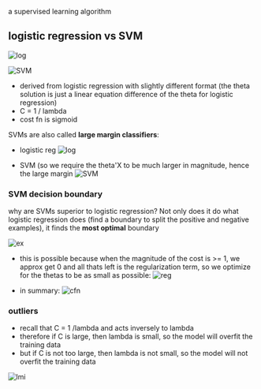 a supervised learning algorithm

## logistic regression vs SVM

![log](https://i.gyazo.com/25895625df381983386e7befbca61d11.png)

![SVM](https://i.gyazo.com/6df78e650d3286de57f69b617179b93a.png)
  - derived from logistic regression with slightly different format (the theta solution is just a linear equation difference of the theta for logistic regression)
  - C = 1 / lambda
  - cost fn is sigmoid
  
SVMs are also called **large margin classifiers**:
  - logistic reg
  ![log](https://i.gyazo.com/ac10ce747eabe6ca34815d6d78f749e0.png)
  
  - SVM (so we require the theta'X to be much larger in magnitude, hence the large margin
  ![SVM](https://i.gyazo.com/8bfb3fc98e5b5b7008eae84a61d5f029.png)
  
### SVM decision boundary
why are SVMs superior to logistic regression? Not only does it do what logistic regression does (find a boundary to split the positive and negative examples), it finds the **most optimal** boundary

![ex](https://i.gyazo.com/0932c33c80008a96a97f75fa2f01af51.png)
  - this is possible because when the magnitude of the cost is >= 1, we approx get 0 and all thats left is the regularization term, so we optimize for the thetas to be as small as possible:
  ![reg](https://i.gyazo.com/a69eccbd6b917dd9b495db08237c1dbe.png)
  
  - in summary:
  ![cfn](https://i.gyazo.com/258d5a97eade3e4de0cb058e373be934.png)
  
### outliers
- recall that C = 1 /lambda and acts inversely to lambda
- therefore if C is large, then lambda is small, so the model will overfit the training data
- but if C is not too large, then lambda is not small, so the model will not overfit the training data

![lmi](https://i.gyazo.com/976feedee58a5ed23ea95641496dfa48.png)

